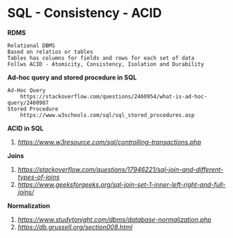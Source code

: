 # SQL - Consistency - ACID

**RDMS**

    Relational DBMS
    Based on relatios or tables 
    Tables has columns for fields and rows for each set of data
    Follws ACID - Atomicity, Consistency, Isolation and Durability

**Ad-hoc query and stored procedure in SQL**

    Ad-Hoc Query
        https://stackoverflow.com/questions/2460954/what-is-ad-hoc-query/2460987
    Stored Procedure
        https://www.w3schools.com/sql/sql_stored_procedures.asp
  
**ACID in SQL**

  1. *https://www.w3resource.com/sql/controlling-transactions.php*

**Joins**
  
  1. *https://stackoverflow.com/questions/17946221/sql-join-and-different-types-of-joins*
  2. *https://www.geeksforgeeks.org/sql-join-set-1-inner-left-right-and-full-joins/*
  
**Normalization**

  1. *https://www.studytonight.com/dbms/database-normalization.php* 
  2. *https://db.grussell.org/section008.html*

